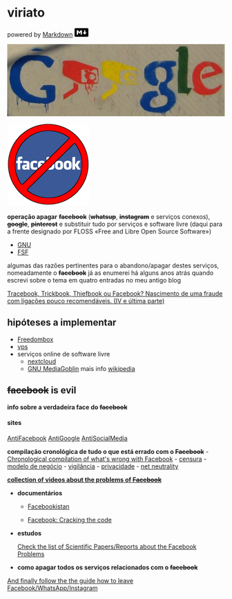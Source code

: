 # viriato
powered by [Markdown](https://www.markdownguide.org/) ![](imagens/32x20-solid.png "logo")

![](imagens/antigoogle.jpg)

![](imagens/stopfb.png)

**operação apagar** **~~facebook~~** (**~~whatsup~~**, **~~instagram~~** e serviços conexos), **~~google~~**, **~~pinterest~~** e substituir tudo por serviços e software livre (daqui para a frente designado por FLOSS «Free and Libre Open Source Software»)  

- [GNU](https://www.gnu.org/)
- [FSF](https://www.fsf.org/)

algumas das razões pertinentes para o abandono/apagar destes serviços, nomeadamente o **~~facebook~~** já as enumerei há alguns anos atrás quando escrevi sobre o tema em quatro entradas no meu antigo blog  

[Tracebook, Trickbook, Thiefbook ou Facebook? Nascimento de uma fraude com ligações pouco recomendáveis. (IV e última parte)](
https://ovigia.wordpress.com/2010/03/29/tracebook-trickbook-thiefbook-ou-facebook-nascimento-de-uma-fraude-com-ligacoes-pouco-recomendaveis-iv-e-ultima-parte/)

## hipóteses a implementar
- [Freedombox](https://freedombox.org/ "FreedomBox is designed to be your own inexpensive server at home.")
- [vps](https://lowendbox.com)
- serviços online de software livre
	* [nextcloud](https://nextcloud.com/collaboraonline/ "nextcloud e collabora")
	* [GNU MediaGoblin](https://mediagoblin.org/) mais info [wikipedia](https://pt.wikipedia.org/wiki/MediaGoblin)



## **~~facebook~~** is evil
**info sobre a verdadeira face do ~~facebook~~**  

#### sites  

[AntiFacebook](https://www.reddit.com/r/AntiFacebook/ "reddit")
[AntiGoogle](https://www.reddit.com/r/antigoogle/ "reddit")
[AntiSocialMedia](https://www.reddit.com/r/antisocialmedia/ "reddit")

**compilação cronológica de tudo o que está errado com o ~~Facebook~~**
	- [Chronological compilation of what's wrong with Facebook](https://np.reddit.com/r/AntiFacebook/wiki/timeline "global")
	- [censura](https://np.reddit.com/r/AntiFacebook/search?q=flair%3A%27Censorship%27&restrict_sr=on&sort=new&t=all)
	- [modelo de negócio](https://np.reddit.com/r/AntiFacebook/search?q=flair%3A%27Business+Model%27&restrict_sr=on&sort=new&t=all)
	- [vigilância](https://np.reddit.com/r/AntiFacebook/search?q=flair%3A%27Surveillance%27&restrict_sr=on&sort=new&t=all)
	- [privacidade](https://np.reddit.com/r/AntiFacebook/search?q=flair%3A%27Privacy%27&restrict_sr=on&sort=new&t=all)
	- [net neutrality](https://np.reddit.com/r/AntiFacebook/search?q=flair%3A%27Net+Neutrality%27&restrict_sr=on&sort=new&t=all)

**[collection of videos about the problems of ~~Facebook~~](https://np.reddit.com/r/AntiFacebook/wiki/videos)**

* **documentários**

	- [Facebookistan](http://facebookistan.org/)

	- [Facebook: Cracking the code](http://thoughtmaybe.com/facebook-cracking-the-code/)

* **estudos**

	[Check the list of Scientific Papers/Reports about the Facebook Problems](https://np.reddit.com/r/AntiFacebook/wiki/papers)

* **como apagar todos os serviços relacionados com o ~~facebook~~**

[And finally follow the the guide how to leave Facebook/WhatsApp/Instagram](https://np.reddit.com/r/AntiFacebook/wiki/guide)















